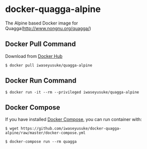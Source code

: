 # docker-quagga-alpine

The Alpine based Docker image for Quagga(http://www.nongnu.org/quagga/)


## Docker Pull Command

Download from [Docker Hub](https://hub.docker.com/)

`$ docker pull iwaseyusuke/quagga-alpine`

## Docker Run Command

```
$ docker run -it --rm --privileged iwaseyusuke/quagga-alpine
```

## Docker Compose

If you have installed [Docker Compose](https://docs.docker.com/compose/),
you can run container with:

```
$ wget https://github.com/iwaseyusuke/docker-quagga-alpine/raw/master/docker-compose.yml

$ docker-compose run --rm quagga
```
